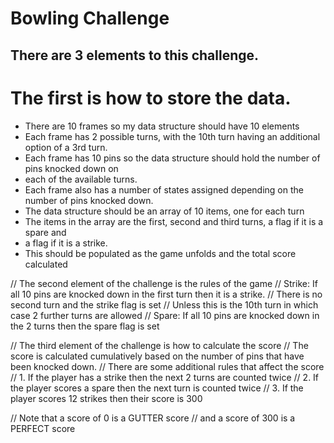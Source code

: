 # Bowling Challenge

## There are 3 elements to this challenge.

# The first is how to store the data.
 - There are 10 frames so my data structure should have 10 elements
 - Each frame has 2 possible turns, with the 10th turn having an additional option of a 3rd turn.
 - Each frame has 10 pins so the data structure should hold the number of pins knocked down on
 - each of the available turns.
 - Each frame also has a number of states assigned depending on the number of pins knocked down.
 - The data structure should be an array of 10 items, one for each turn
 - The items in the array are the first, second and third turns, a flag if it is a spare and
 - a flag if it is a strike.
 - This should be populated as the game unfolds and the total score calculated

// The second element of the challenge is the rules of the game
// Strike: If all 10 pins are knocked down in the first turn then it is a strike.
//  There is no second turn and the strike flag is set
//  Unless this is the 10th turn in which case 2 further turns are allowed
// Spare: If all 10 pins are knocked down in the 2 turns then the spare flag is set

// The third element of the challenge is how to calculate the score
// The score is calculated cumulatively based on the number of pins that have been knocked down.
// There are some additional rules that affect the score
// 1. If the player has a strike then the next 2 turns are counted twice
// 2. If the player scores a spare then the next turn is counted twice
// 3. If the player scores 12 strikes then their score is 300

// Note that a score of 0 is a GUTTER score 
// and a score of 300 is a PERFECT score
